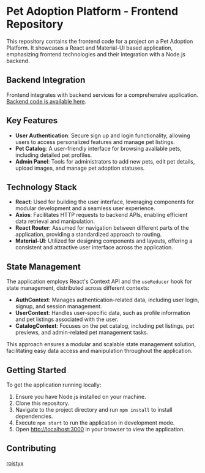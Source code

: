 # Pet Adoption Platform - Frontend Repository

This repository contains the frontend code for a project on a Pet Adoption Platform. It showcases a React and Material-UI based application, emphasizing frontend technologies and their integration with a Node.js backend.

## Backend Integration

Frontend integrates with backend services for a comprehensive application. [Backend code is available here](https://github.com/roistyx/pet-adoption-backend.git).

## Key Features

- **User Authentication**: Secure sign up and login functionality, allowing users to access personalized features and manage pet listings.
- **Pet Catalog**: A user-friendly interface for browsing available pets, including detailed pet profiles.
- **Admin Panel**: Tools for administrators to add new pets, edit pet details, upload images, and manage pet adoption statuses.

## Technology Stack

- **React**: Used for building the user interface, leveraging components for modular development and a seamless user experience.
- **Axios**: Facilitates HTTP requests to backend APIs, enabling efficient data retrieval and manipulation.
- **React Router**: Assumed for navigation between different parts of the application, providing a standardized approach to routing.
- **Material-UI**: Utilized for designing components and layouts, offering a consistent and attractive user interface across the application.

## State Management

The application employs React's Context API and the `useReducer` hook for state management, distributed across different contexts:

- **AuthContext**: Manages authentication-related data, including user login, signup, and session management.
- **UserContext**: Handles user-specific data, such as profile information and pet listings associated with the user.
- **CatalogContext**: Focuses on the pet catalog, including pet listings, pet previews, and admin-related pet management tasks.

This approach ensures a modular and scalable state management solution, facilitating easy data access and manipulation throughout the application.

## Getting Started

To get the application running locally:

1. Ensure you have Node.js installed on your machine.
2. Clone this repository.
3. Navigate to the project directory and run `npm install` to install dependencies.
4. Execute `npm start` to run the application in development mode.
5. Open [http://localhost:3000](http://localhost:3000) in your browser to view the application.

## Contributing

[roistyx](https://github.com/roistyx)
